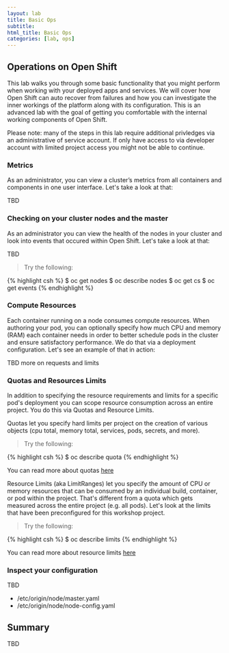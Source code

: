 ```yaml
---
layout: lab
title: Basic Ops
subtitle: 
html_title: Basic Ops
categories: [lab, ops]
---
```


## Operations on Open Shift
This lab walks you through some basic functionality that you might perform when working with your deployed apps and services.  We will cover how Open Shift can  auto recover from failures and how you can investigate the inner workings of the platform along with its configuration.  This is an advanced lab with the goal of getting you comfortable with the internal working components of Open Shift.

<i class="fa fa-warning"></i> Please note: many of the steps in this lab require additional privledges via an administrative of service account.  If only have access to via developer account with limited project access you might not be able to continue.


### Metrics
As an administrator, you can view a cluster’s metrics from all containers and components in one user interface.  Let's take a look at that:

TBD


### Checking on your cluster nodes and the master
As an administrator you can view the health of the nodes in your cluster and look into events that occured within Open Shift.  Let's take a look at that:

TBD

<blockquote>
<i class="fa fa-terminal"></i> Try the following:
</blockquote>
{% highlight csh %}
$ oc get nodes
$ oc describe nodes
$ oc get cs
$ oc get events
{% endhighlight %}


### Compute Resources
Each container running on a node consumes compute resources.  When authoring your pod, you can optionally specify how much CPU and memory (RAM) each container needs in order to better schedule pods in the cluster and ensure satisfactory performance.  We do that via a deployment configuration.  Let's see an example of that in action:

TBD more on requests and limits


### Quotas and Resources Limits
In addition to specifying the resource requirements and limits for a specific pod's deployment you can scope resource consumption across an entire project.  You do this via Quotas and Resource Limits.


Quotas let you specify hard limits per project on the creation of various objects (cpu total, memory total, services, pods, secrets, and more).

<blockquote>
<i class="fa fa-terminal"></i> Try the following:
</blockquote>
{% highlight csh %}
$ oc describe quota
{% endhighlight %}

<i class="fa fa-info-circle"></i> You can read more about quotas [here][4]

Resource Limits (aka LimitRanges) let you specify the amount of CPU or memory resources that can be consumed by an individual build, container, or pod within the project.  That's different from a quota which gets measured across the entire project (e.g. all pods).  Let's look at the limits that have been preconfigured for this workshop project.

<blockquote>
<i class="fa fa-terminal"></i> Try the following:
</blockquote>
{% highlight csh %}
$ oc describe limits
{% endhighlight %}

<i class="fa fa-info-circle"></i> You can read more about resource limits [here][5]


### Inspect your configuration
TBD

* /etc/origin/node/master.yaml
* /etc/origin/node/node-config.yaml


## Summary
TBD

[1]: https://docs.openshift.com/enterprise/latest/dev_guide/application_health.html
[2]: https://docs.openshift.com/enterprise/latest/dev_guide/deployments.html
[3]: https://docs.openshift.com/enterprise/3.1/architecture/core_concepts/projects_and_users.html
[4]: https://docs.openshift.com/enterprise/3.1/dev_guide/quota.html
[5]: https://docs.openshift.com/enterprise/3.1/dev_guide/limits.html

